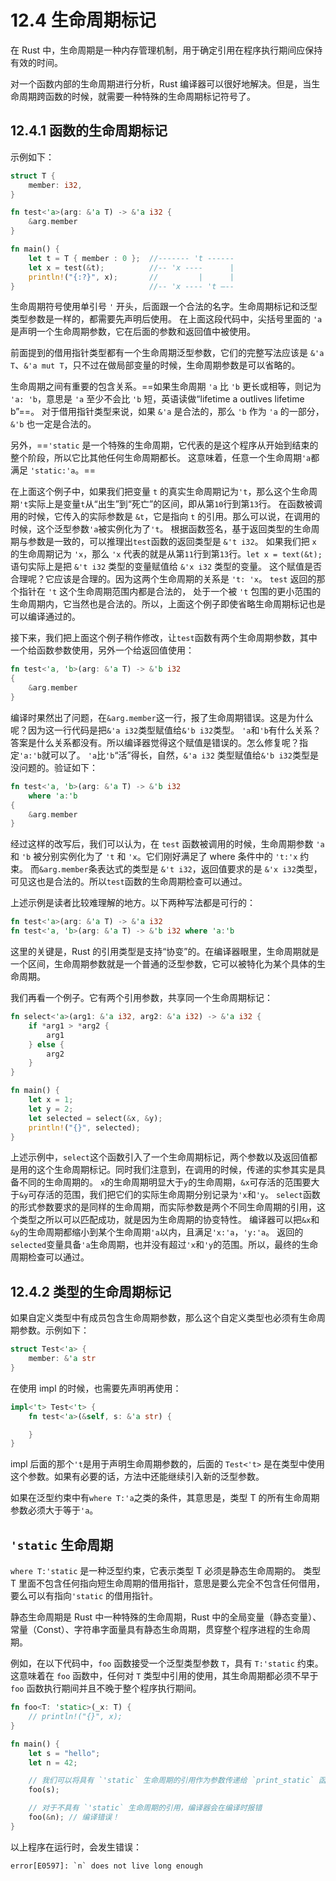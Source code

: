 # 12.4 生命周期标记

在 Rust 中，生命周期是一种内存管理机制，用于确定引用在程序执行期间应保持有效的时间。

对一个函数内部的生命周期进行分析，Rust 编译器可以很好地解决。但是，当生命周期跨函数的时候，就需要一种特殊的生命周期标记符号了。

## 12.4.1 函数的生命周期标记

示例如下：

```rust
struct T {
    member: i32,
}

fn test<'a>(arg: &'a T) -> &'a i32 {
    &arg.member
}

fn main() {
    let t = T { member : 0 };  //------- 't ------
    let x = test(&t);          //-- 'x ----      |
    println!("{:?}", x);       //         |      |
}                              //-- 'x ---- 't –--
```

生命周期符号使用单引号 `'` 开头，后面跟一个合法的名字。生命周期标记和泛型类型参数是一样的，都需要先声明后使用。
在上面这段代码中，尖括号里面的 `'a` 是声明一个生命周期参数，它在后面的参数和返回值中被使用。

前面提到的借用指针类型都有一个生命周期泛型参数，它们的完整写法应该是 `&'a T`、`&'a mut T`，只不过在做局部变量的时候，生命周期参数是可以省略的。

生命周期之间有重要的包含关系。==如果生命周期 `'a` 比 `'b` 更长或相等，则记为 `'a: 'b`，意思是 `'a` 至少不会比 `'b` 短，英语读做“lifetime a outlives lifetime b”==。
对于借用指针类型来说，如果 `&'a` 是合法的，那么 `'b` 作为 `'a` 的一部分，`&'b` 也一定是合法的。

另外，==`'static` 是一个特殊的生命周期，它代表的是这个程序从开始到结束的整个阶段，所以它比其他任何生命周期都长。
这意味着，任意一个生命周期`'a`都满足 `'static:'a`。==

在上面这个例子中，如果我们把变量 `t` 的真实生命周期记为`'t`，那么这个生命周期`'t`实际上是变量`t`从“出生”到“死亡”的区间，即从第`10`行到第`13`行。
在函数被调用的时候，它传入的实际参数是 `&t`，它是指向 `t` 的引用。那么可以说，在调用的时候，这个泛型参数`'a`被实例化为了`'t`。
根据函数签名，基于返回类型的生命周期与参数是一致的，可以推理出`test`函数的返回类型是 `&'t i32`。
如果我们把 `x` 的生命周期记为 `'x`，那么 `'x` 代表的就是从第`11`行到第`13`行。`let x = text(&t);` 语句实际上是把 `&'t i32` 类型的变量赋值给 `&'x i32` 类型的变量。
这个赋值是否合理呢？它应该是合理的。因为这两个生命周期的关系是 `'t: 'x`。
`test` 返回的那个指针在 `'t` 这个生命周期范围内都是合法的， 处于一个被 `'t` 包围的更小范围的生命周期内，它当然也是合法的。所以，上面这个例子即使省略生命周期标记也是可以编译通过的。

接下来，我们把上面这个例子稍作修改，让`test`函数有两个生命周期参数，其中一个给函数参数使用，另外一个给返回值使用：

```rust
fn test<'a, 'b>(arg: &'a T) -> &'b i32
{
    &arg.member
}
```

编译时果然出了问题，在`&arg.member`这一行，报了生命周期错误。这是为什么呢？因为这一行代码是把`&'a i32`类型赋值给`&'b i32`类型。
`'a`和`'b`有什么关系？答案是什么关系都没有。所以编译器觉得这个赋值是错误的。怎么修复呢？指定`'a:'b`就可以了。
`'a`比`'b`“活”得长，自然，`&'a i32` 类型赋值给`&'b i32`类型是没问题的。验证如下：

```rust
fn test<'a, 'b>(arg: &'a T) -> &'b i32
    where 'a:'b
{
    &arg.member
}
```

经过这样的改写后，我们可以认为，在 `test` 函数被调用的时候，生命周期参数 `'a` 和 `'b` 被分别实例化为了 `'t` 和 `'x`。它们刚好满足了 where 条件中的 `'t:'x` 约束。
而`&arg.member`条表达式的类型是 `&'t i32`，返回值要求的是 `&'x i32`类型，可见这也是合法的。所以`test`函数的生命周期检查可以通过。

上述示例是读者比较难理解的地方。以下两种写法都是可行的：

```rust
fn test<'a>(arg: &'a T) -> &'a i32
fn test<'a, 'b>(arg: &'a T) -> &'b i32 where 'a:'b
```

这里的关键是，Rust 的引用类型是支持“协变”的。在编译器眼里，生命周期就是一个区间，生命周期参数就是一个普通的泛型参数，它可以被特化为某个具体的生命周期。

我们再看一个例子。它有两个引用参数，共享同一个生命周期标记：

```rust
fn select<'a>(arg1: &'a i32, arg2: &'a i32) -> &'a i32 {
    if *arg1 > *arg2 {
        arg1
    } else {
        arg2
    }
}

fn main() {
    let x = 1;
    let y = 2;
    let selected = select(&x, &y);
    println!("{}", selected);
}
```

上述示例中，`select`这个函数引入了一个生命周期标记，两个参数以及返回值都是用的这个生命周期标记。同时我们注意到，在调用的时候，传递的实参其实是具备不同的生命周期的。
`x`的生命周期明显大于`y`的生命周期，`&x`可存活的范围要大于`&y`可存活的范围，我们把它们的实际生命周期分别记录为`'x`和`'y`。
`select`函数的形式参数要求的是同样的生命周期，而实际参数是两个不同生命周期的引用，这个类型之所以可以匹配成功，就是因为生命周期的协变特性。
编译器可以把`&x`和`&y`的生命周期都缩小到某个生命周期`'a`以内，且满足`'x:'a`，`'y:'a`。
返回的`selected`变量具备`'a`生命周期，也并没有超过`'x`和`'y`的范围。所以，最终的生命周期检查可以通过。

## 12.4.2 类型的生命周期标记

如果自定义类型中有成员包含生命周期参数，那么这个自定义类型也必须有生命周期参数。示例如下：

```rust
struct Test<'a> {
    member: &'a str
}
```

在使用 impl 的时候，也需要先声明再使用：

```rust
impl<'t> Test<'t> {
    fn test<'a>(&self, s: &'a str) {

    }
}
```

impl 后面的那个`'t`是用于声明生命周期参数的，后面的 `Test<'t>` 是在类型中使用这个参数。如果有必要的话，方法中还能继续引入新的泛型参数。

如果在泛型约束中有`where T:'a`之类的条件，其意思是，类型 T 的所有生命周期参数必须大于等于`'a`。

## `'static` 生命周期

`where T:'static` 是一种泛型约束，它表示类型 T 必须是静态生命周期的。
类型 T 里面不包含任何指向短生命周期的借用指针，意思是要么完全不包含任何借用，要么可以有指向`'static` 的借用指针。

静态生命周期是 Rust 中一种特殊的生命周期，Rust 中的全局变量（静态变量）、常量（Const）、字符串字面量具有静态生命周期，贯穿整个程序进程的生命周期。

例如，在以下代码中，`foo` 函数接受一个泛型类型参数 `T`，具有 `T:'static` 约束。
这意味着在 `foo` 函数中，任何对 `T` 类型中引用的使用，其生命周期都必须不早于 `foo` 函数执行期间并且不晚于整个程序执行期间。

```rust
fn foo<T: 'static>(_x: T) {
    // println!("{}", x);
}

fn main() {
    let s = "hello";
    let n = 42;

    // 我们可以将具有 `'static` 生命周期的引用作为参数传递给 `print_static` 函数
    foo(s);

    // 对于不具有 `'static` 生命周期的引用，编译器会在编译时报错
    foo(&n); // 编译错误！
}
```

以上程序在运行时，会发生错误：

```
error[E0597]: `n` does not live long enough
```
